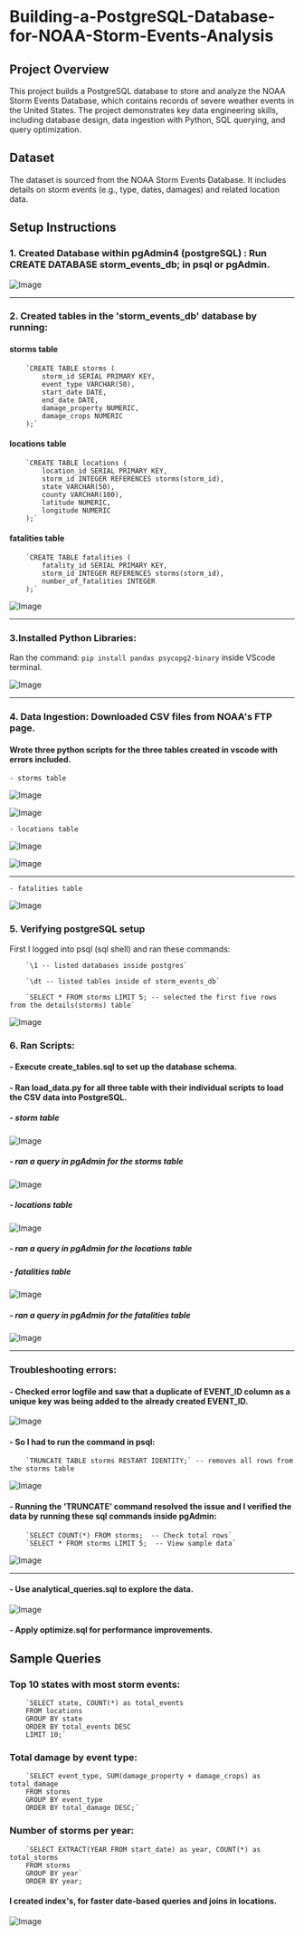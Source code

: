# Building-a-PostgreSQL-Database-for-NOAA-Storm-Events-Analysis




## Project Overview
This project builds a PostgreSQL database to store and analyze the NOAA Storm Events Database, which contains records of severe weather events in the United States. The project demonstrates key data engineering skills, including database design, data ingestion with Python, SQL querying, and query optimization.


## Dataset
The dataset is sourced from the NOAA Storm Events Database. It includes details on storm events (e.g., type, dates, damages) and related location data.







## Setup Instructions


### 1. Created Database within pgAdmin4 (postgreSQL) : Run CREATE DATABASE storm_events_db; in psql or pgAdmin.

![Image](https://github.com/user-attachments/assets/98d8af75-2444-4110-9002-74eb59027f33)

--- 

### 2. Created tables in the 'storm_events_db' database by running: 

#### storms table 


        `CREATE TABLE storms (
            storm_id SERIAL PRIMARY KEY,
            event_type VARCHAR(50),
            start_date DATE,
            end_date DATE,
            damage_property NUMERIC,
            damage_crops NUMERIC
        );`


#### locations table

        `CREATE TABLE locations (
            location_id SERIAL PRIMARY KEY,
            storm_id INTEGER REFERENCES storms(storm_id),
            state VARCHAR(50),
            county VARCHAR(100),
            latitude NUMERIC,
            longitude NUMERIC
        );`

#### fatalities table

        `CREATE TABLE fatalities (
            fatality_id SERIAL PRIMARY KEY,
            storm_id INTEGER REFERENCES storms(storm_id),
            number_of_fatalities INTEGER
        );`


![Image](https://github.com/user-attachments/assets/ba48bd8f-4cc7-4597-b1c5-48fa1ad7c11b)


---

### 3.Installed Python Libraries:

Ran the command: `pip install pandas psycopg2-binary` inside VScode terminal. 

![Image](https://github.com/user-attachments/assets/54dc9a2c-f8e4-4295-b778-ca18d770037f)


---

### 4. Data Ingestion: Downloaded CSV files from NOAA's FTP page.

#### Wrote three python scripts for the three tables created in vscode with errors included. 

    - storms table
![Image](https://github.com/user-attachments/assets/0670b822-ddd5-4d59-bae3-cbdea8c80811)

![Image](https://github.com/user-attachments/assets/70b3dc83-2c83-416e-a4a3-d97d067172b5)


    - locations table
![Image](https://github.com/user-attachments/assets/68c8de7a-6fe0-4934-b7fd-1dab690205f5)

![Image](https://github.com/user-attachments/assets/795a3644-6e8d-41ae-bf46-0035bb79c0e6)


--- 

    - fatalities table 
![Image](https://github.com/user-attachments/assets/0b745c1e-38d5-4367-8226-5c6b8b9bc157)



### 5. Verifying postgreSQL setup  

First I logged into psql (sql shell) and ran these commands: 

        `\1 -- listed databases inside postgres`
        
        `\dt -- listed tables inside of storm_events_db` 
        
        `SELECT * FROM storms LIMIT 5; -- selected the first five rows from the details(storms) table`  


![Image](https://github.com/user-attachments/assets/7b9472ac-add4-468e-b5f5-73d02d001858)



### 6. Ran Scripts:

#### - Execute create_tables.sql to set up the database schema.

#### - Ran load_data.py for all three table with their individual scripts to load the CSV data into PostgreSQL.



##### - storm table
    
![Image](https://github.com/user-attachments/assets/2f73e091-64e8-4e4d-aeba-e41847de6589)

##### - ran a query in pgAdmin for the storms table

![Image](https://github.com/user-attachments/assets/e78bc99d-ea8c-4af1-ae16-5ffb0128be2c)




##### - locations table
    
![Image](https://github.com/user-attachments/assets/9bef7480-7af7-4f5e-938b-b4a8c721f251)

##### - ran a query in pgAdmin for the locations table





##### - fatalities table

![Image](https://github.com/user-attachments/assets/0a1a23b5-4522-4a3f-b860-8e42aa849bb0)

##### - ran a query in pgAdmin for the fatalities table

![Image](https://github.com/user-attachments/assets/b08a0412-0a4d-4a3b-aef9-0392bc8e5d7d)


---

### Troubleshooting errors:

#### - Checked error logfile and saw that a duplicate of EVENT_ID column as a unique key was being added to the already created EVENT_ID.
    
![Image](https://github.com/user-attachments/assets/53e75223-099f-4797-b04f-565e2129c0d8)


#### - So I had to run the command in psql:
        `TRUNCATE TABLE storms RESTART IDENTITY;` -- removes all rows from the storms table
    
![Image](https://github.com/user-attachments/assets/c0e2bc32-d1c1-49bb-878a-be92feb83994)


#### - Running the 'TRUNCATE' command resolved the issue and I verified the data by running these sql commands inside pgAdmin:
    
        `SELECT COUNT(*) FROM storms;  -- Check total rows`
        `SELECT * FROM storms LIMIT 5;  -- View sample data`

![Image](https://github.com/user-attachments/assets/c35bf40b-8753-45fd-8933-d8c34b3cc4ef)

---

    
#### - Use analytical_queries.sql to explore the data.

![Image](https://github.com/user-attachments/assets/1a3ce51e-f24a-4a2d-bd54-142bcbd820f8)




#### - Apply optimize.sql for performance improvements.



## Sample Queries


### Top 10 states with most storm events:

        `SELECT state, COUNT(*) as total_events
        FROM locations
        GROUP BY state
        ORDER BY total_events DESC
        LIMIT 10;`




### Total damage by event type:

        `SELECT event_type, SUM(damage_property + damage_crops) as total_damage
        FROM storms
        GROUP BY event_type
        ORDER BY total_damage DESC;`




### Number of storms per year:

        `SELECT EXTRACT(YEAR FROM start_date) as year, COUNT(*) as total_storms
        FROM storms
        GROUP BY year`
        ORDER BY year;



#### I created index's, for faster date-based queries and joins in locations. 
![Image](https://github.com/user-attachments/assets/8eb3b9b7-9af0-455d-b9d7-c428e5378a10)



